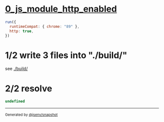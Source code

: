 # [0_js_module_http_enabled](../../html_importmap_http.test.mjs#L30)

```js
run({
  runtimeCompat: { chrome: "89" },
  http: true,
})
```

# 1/2 write 3 files into "./build/"

see [./build/](./build/)

# 2/2 resolve

```js
undefined
```

---

<sub>
  Generated by <a href="https://github.com/jsenv/core/tree/main/packages/independent/snapshot">@jsenv/snapshot</a>
</sub>

